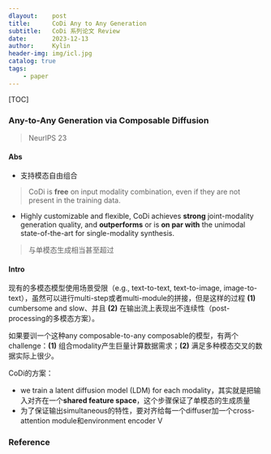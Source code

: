 ```yaml
---
dlayout:    post
title:      CoDi Any to Any Generation
subtitle:   CoDi 系列论文 Review
date:       2023-12-13
author:     Kylin
header-img: img/icl.jpg
catalog: true
tags:
    - paper
---
```




[TOC]



### Any-to-Any Generation via Composable Diffusion

> NeurlPS 23

#### Abs

- 支持模态自由组合

> CoDi is **free** on input modality combination, even if they are not present in the training data.

- Highly customizable and flexible, CoDi achieves **strong** joint-modality generation quality, and **outperforms** or is **on par with** the unimodal state-of-the-art for single-modality synthesis. 

> 与单模态生成相当甚至超过

#### Intro

现有的多模态模型使用场景受限（e.g., text-to-text, text-to-image, image-to-text），虽然可以进行multi-step或者multi-module的拼接，但是这样的过程 **(1)** cumbersome and slow、并且 **(2)** 在输出流上表现出不连续性（post-processing的多模态方案）。

如果要训一个这种any composable-to-any composable的模型，有两个challenge：**(1)** 组合modality产生巨量计算数据需求；**(2)** 满足多种模态交叉的数据实际上很少。 

CoDi的方案：

- we train a latent diffusion model (LDM) for each modality，其实就是把输入对齐在一个**shared feature space**，这个步骤保证了单模态的生成质量
- 为了保证输出simultaneous的特性，要对齐给每一个diffuser加一个cross-attention module和environment encoder V



### Reference

[^1]: 
